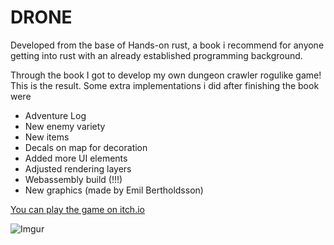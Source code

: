 # DRONE

Developed from the base of Hands-on rust, a book i recommend for anyone getting into rust with an already established programming background.

Through the book I got to develop my own dungeon crawler rogulike game! This is the result. Some extra implementations i did after finishing the book were
- Adventure Log
- New enemy variety 
- New items
- Decals on map for decoration
- Added more UI elements
- Adjusted rendering layers
- Webassembly build (!!!)
- New graphics (made by Emil Bertholdsson)

[You can play the game on itch.io](https://davidstyrbjorn.itch.io/drone) 

![Imgur](https://i.imgur.com/VApinXC.png)
